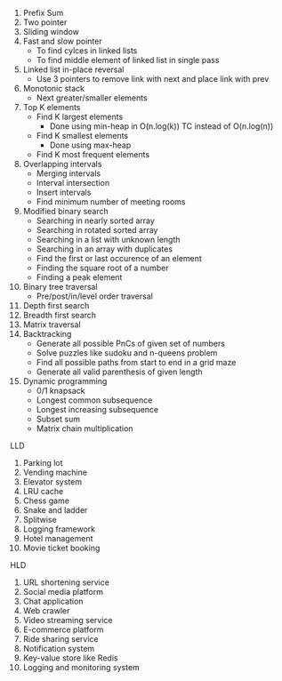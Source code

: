 1. Prefix Sum
2. Two pointer
3. Sliding window
4. Fast and slow pointer
    - To find cylces in linked lists
    - To find middle element of linked list in single pass
5. Linked list in-place reversal
    - Use 3 pointers to remove link with next and place link with prev
6. Monotonic stack
    - Next greater/smaller elements
7. Top K elements
    - Find K largest elements
        - Done using min-heap in O(n.log(k)) TC instead of O(n.log(n))
    - Find K smallest elements
        - Done using max-heap
    - Find K most frequent elements
8. Overlapping intervals
    - Merging intervals
    - Interval intersection
    - Insert intervals
    - Find minimum number of meeting rooms
9. Modified binary search
    - Searching in nearly sorted array
    - Searching in rotated sorted array
    - Searching in a list with unknown length
    - Searching in an array with duplicates
    - Find the first or last occurence of an element
    - Finding the square root of a number
    - Finding a peak element
10. Binary tree traversal
    - Pre/post/in/level order traversal
11. Depth first search
12. Breadth first search
13. Matrix traversal
14. Backtracking
    - Generate all possible PnCs of given set of numbers
    - Solve puzzles like sudoku and n-queens problem
    - Find all possible paths from start to end in a grid maze
    - Generate all valid parenthesis of given length
15. Dynamic programming
    - 0/1 knapsack
    - Longest common subsequence
    - Longest increasing subsequence
    - Subset sum
    - Matrix chain multiplication



LLD
1. Parking lot
2. Vending machine
3. Elevator system
4. LRU cache
5. Chess game
6. Snake and ladder
7. Splitwise
8. Logging framework
9. Hotel management
10. Movie ticket booking

HLD
1. URL shortening service
2. Social media platform
3. Chat application
4. Web crawler
5. Video streaming service
6. E-commerce platform
7. Ride sharing service
8. Notification system
9. Key-value store like Redis
10. Logging and monitoring system